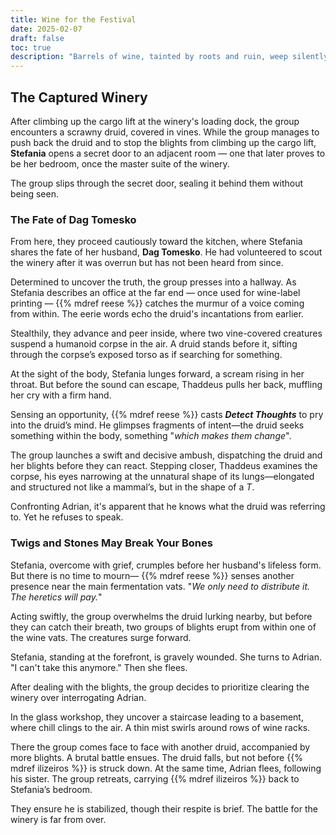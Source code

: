 ```yaml
---
title: Wine for the Festival
date: 2025-02-07
draft: false
toc: true
description: "Barrels of wine, tainted by roots and ruin, weep silently."
---
```


## The Captured Winery

After climbing up the cargo lift at the winery's loading dock, the group encounters a scrawny druid, covered in vines.
While the group manages to push back the druid and to stop the blights from climbing up the cargo lift, **Stefania** opens
a secret door to an adjacent room — one that later proves to be her bedroom, once the master suite of the winery.

The group slips through the secret door, sealing it behind them without being seen.

### The Fate of Dag Tomesko

From here, they proceed cautiously toward the kitchen, where Stefania shares the fate of her husband, **Dag Tomesko**. 
He had volunteered to scout the winery after it was overrun but has not been heard from since.

Determined to uncover the truth, the group presses into a hallway. 
As Stefania describes an office at the far end — once used for wine-label printing — {{% mdref reese %}} catches the murmur of a 
voice coming from within. The eerie words echo the druid's incantations from earlier.

Stealthily, they advance and peer inside, where two vine-covered creatures suspend a humanoid corpse in the air. 
A druid stands before it, sifting through the corpse’s exposed torso as if searching for something.

At the sight of the body, Stefania lunges forward, a scream rising in her throat. 
But before the sound can escape, Thaddeus pulls her back, muffling her cry with a firm hand.

Sensing an opportunity, {{% mdref reese %}} casts _**Detect Thoughts**_ to pry into the druid’s mind. He glimpses fragments of intent—the 
druid seeks something within the body, something "_which makes them change_".

The group launches a swift and decisive ambush, dispatching the druid and her blights before they can react. 
Stepping closer, Thaddeus examines the corpse, his eyes narrowing at the unnatural shape of its lungs—elongated and 
structured not like a mammal’s, but in the shape of a _T_.

Confronting Adrian, it's apparent that he knows what the druid was referring to. Yet he refuses to speak.

### Twigs and Stones May Break Your Bones

Stefania, overcome with grief, crumples before her husband's lifeless form. But there is no time to mourn— {{% mdref reese %}} senses 
another presence near the main fermentation vats. "_We only need to distribute it. The heretics will pay._"

Acting swiftly, the group overwhelms the druid lurking nearby, but before they can catch their breath, two groups of 
blights erupt from within one of the wine vats. The creatures surge forward.

Stefania, standing at the forefront, is gravely wounded. 
She turns to Adrian. "I can't take this anymore." Then she flees.

After dealing with the blights, the group decides to prioritize clearing the winery over interrogating Adrian. 

In the glass workshop, they uncover a staircase leading to a basement, where chill clings to the air. 
A thin mist swirls around rows of wine racks.

There the group comes face to face with another druid, accompanied by more blights. 
A brutal battle ensues. The druid falls, but not before {{% mdref ilizeiros %}} is struck down.
At the same time, Adrian flees, following his sister. The group retreats, carrying {{% mdref ilizeiros %}} back to Stefania’s bedroom. 

They ensure he is stabilized, though their respite is brief. The battle for the winery is far from over.
